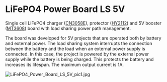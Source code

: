 # LiFePO4 Power Board LS 5V

Single cell LiFePO4 charger ([CN3058E](https://datasheet.lcsc.com/szlcsc/ShangHai-Consonance-Elec-CN3058E_C112011.pdf)), protector ([HY2112](https://datasheet.lcsc.com/szlcsc/1810010241_HYCON-Tech-HY2112-BB_C161942.pdf)) and 5V booster ([MT3608](https://datasheet.lcsc.com/szlcsc/XI-AN-Aerosemi-Tech-MT3608_C84817.pdf)) board with load sharing power path management.

The board was developed for 5V projects that are operated both by battery and external power. The load sharing system interrupts the connection between the battery and the load when an external power supply is connected. In this case, the project is powered by the external power supply while the battery is being charged. This protects the battery and increases its lifespan. The maximum output current is 1A.

![LiFePO4_Power_Board_LS_5V_pic1.jpg](https://raw.githubusercontent.com/wagiminator/Power-Boards/master/LiFePO4_Power_Board_LS_5V/LiFePO4_Power_Board_LS_5V_pic1.jpg)
